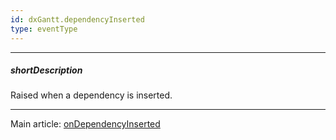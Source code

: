 ```yaml
---
id: dxGantt.dependencyInserted
type: eventType
---
```

---
##### shortDescription
Raised when a dependency is inserted.

---
Main article: [onDependencyInserted](/Documentation/ApiReference/UI_Components/dxGantt/Configuration/#onDependencyInserted)
